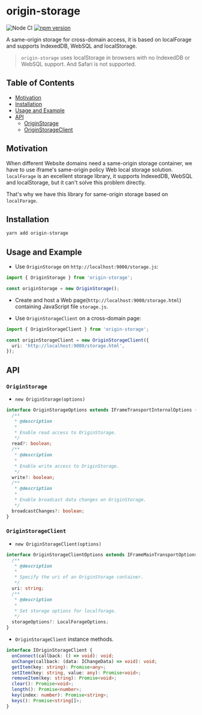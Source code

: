 # origin-storage

![Node CI](https://github.com/unadlib/origin-storage/workflows/Node%20CI/badge.svg)
[![npm version](https://badge.fury.io/js/origin-storage.svg)](http://badge.fury.io/js/origin-storage)

A same-origin storage for cross-domain access, it is based on localForage and supports IndexedDB, WebSQL and localStorage.

> `origin-storage` uses localStorage in browsers with no IndexedDB or WebSQL support. And Safari is not supported.

## Table of Contents

- [Motivation](#motivation)
- [Installation](#installation)
- [Usage and Example](#usage-and-example)
- [API](#api)
  - [OriginStorage](#originstorage)
  - [OriginStorageClient](#originstorageclient)

## Motivation

When different Website domains need a same-origin storage container, we have to use iframe's same-origin policy Web local storage solution. `localForage` is an excellent storage library, it supports IndexedDB, WebSQL and localStorage, but it can't solve this problem directly.

That's why we have this library for same-origin storage based on `localForage`.

## Installation

```sh
yarn add origin-storage
```


## Usage and Example

- Use `OriginStorage` on `http://localhost:9000/storage.js`:

```ts
import { OriginStorage } from 'origin-storage';

const originStorage = new OriginStorage();
```

- Create and host a Web page(`http://localhost:9000/storage.html`) containing JavaScript file `storage.js`.

- Use `OriginStorageClient` on a cross-domain page:

```ts
import { OriginStorageClient } from 'origin-storage';

const originStorageClient = new OriginStorageClient({
  uri: 'http://localhost:9000/storage.html',
});
```


## API

### `OriginStorage`

- `new OriginStorage(options)`

```ts
interface OriginStorageOptions extends IFrameTransportInternalOptions {
  /**
   * @description
   *
   * Enable read access to OriginStorage.
   */
  read?: boolean;
  /**
   * @description
   *
   * Enable write access to OriginStorage.
   */
  write?: boolean;
  /**
   * @description
   *
   * Enable broadcast data changes on OriginStorage.
   */
  broadcastChanges?: boolean;
}
```

### `OriginStorageClient`

- `new OriginStorageClient(options)`

```ts
interface OriginStorageClientOptions extends IFrameMainTransportOptions {
  /**
   * @description
   *
   * Specify the uri of an OriginStorage container.
   */
  uri: string;
  /**
   * @description
   *
   * Set storage options for localforage.
   */
  storageOptions?: LocalForageOptions;
}
```

- `OriginStorageClient` instance methods.

```ts
interface IOriginStorageClient {
  onConnect(callback: () => void): void;
  onChange(callback: (data: IChangeData) => void): void;
  getItem(key: string): Promise<any>;
  setItem(key: string, value: any): Promise<void>;
  removeItem(key: string): Promise<void>;
  clear(): Promise<void>;
  length(): Promise<number>;
  key(index: number): Promise<string>;
  keys(): Promise<string[]>;
}
```
